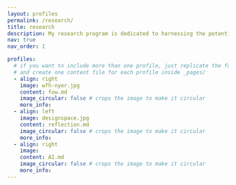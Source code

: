 ```yaml
---
layout: profiles
permalink: /research/
title: research
description: My research program is dedicated to harnessing the potential of technology to empower individuals in their quest for meaningful and sustainable lives. It centers around the use of design as a catalyst for creating cultural significance and shaping specific ways of living.
nav: true
nav_order: 1

profiles:
  # if you want to include more than one profile, just replicate the following block
  # and create one content file for each profile inside _pages/
  - align: right
    image: wfh-nyer.jpg
    content: fow.md
    image_circular: false # crops the image to make it circular
    more_info:
  - align: left
    image: designspace.jpg
    content: reflection.md
    image_circular: false # crops the image to make it circular
    more_info:
  - align: right
    image:
    content: AI.md
    image_circular: false # crops the image to make it circular
    more_info:
---
```

